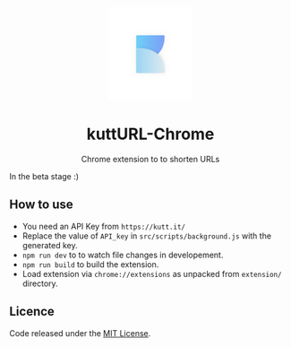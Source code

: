 <div align="center"><img width="150" src="src/assets/logo-kutt.png" /></div>
<h1 align="center">kuttURL-Chrome</h1>
<p align="center">Chrome extension to to shorten URLs</p>

In the beta stage :)

## How to use
- You need an API Key from `https://kutt.it/` 
- Replace the value of `API_key` in `src/scripts/background.js` with the generated key.
- `npm run dev` to to watch file changes in developement.
- `npm run build` to build the extension.
- Load extension via `chrome://extensions` as unpacked from `extension/` directory.

## Licence
Code released under the [MIT License](LICENSE).